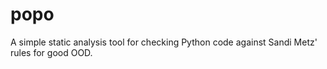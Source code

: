 # popo
A simple static analysis tool for checking Python code against Sandi Metz' rules for good OOD.
